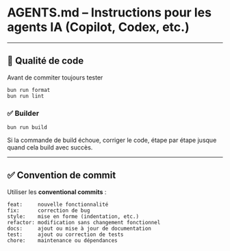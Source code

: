 # AGENTS.md – Instructions pour les agents IA (Copilot, Codex, etc.)

---

## 🧪 Qualité de code

Avant de commiter toujours tester

```
bun run format
bun run lint
```

### ✅ Builder

```
bun run build
```

Si la commande de build échoue, corriger le code, étape par étape jusque quand
cela build avec succès.

---

## ✅ Convention de commit

Utiliser les **conventional commits** :

```
feat:     nouvelle fonctionnalité
fix:      correction de bug
style:    mise en forme (indentation, etc.)
refactor: modification sans changement fonctionnel
docs:     ajout ou mise à jour de documentation
test:     ajout ou correction de tests
chore:    maintenance ou dépendances
```
